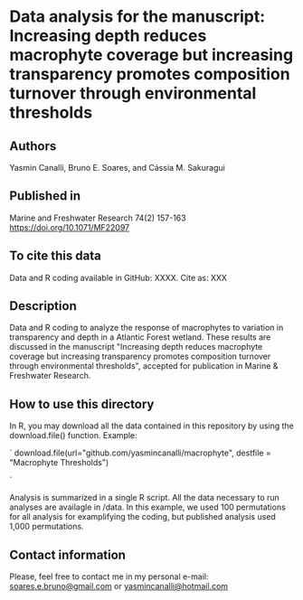 # Data analysis for the manuscript: Increasing depth reduces macrophyte coverage but increasing transparency promotes composition turnover through environmental thresholds
 
## Authors
Yasmin Canalli, Bruno E. Soares, and Cássia M. Sakuragui

## Published in
Marine and Freshwater Research 74(2) 157-163 https://doi.org/10.1071/MF22097

## To cite this data
Data and R coding available in GitHub: XXXX.
Cite as: XXX

## Description
Data and R coding to analyze the response of macrophytes to variation in transparency and depth in a Atlantic Forest wetland. These results are discussed in the manuscript  "Increasing depth reduces macrophyte coverage but increasing transparency promotes composition turnover through environmental thresholds", accepted for publication in Marine & Freshwater Research.

## How to use this directory
In R, you may download all the data contained in this repository by using the download.file() function. Example:

`
download.file(url="github.com/yasmincanalli/macrophyte", destfile = "Macrophyte Thresholds")

`

Analysis is summarized in a single R script. All the data necessary to run analyses are availagle in /data. In this example, we used 100 permutations for all analysis for examplifying the coding, but published analysis used 1,000 permutations.

## Contact information
Please, feel free to contact me in my personal e-mail: soares.e.bruno@gmail.com or yasmincanalli@hotmail.com
